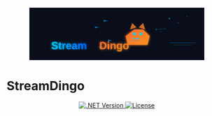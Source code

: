 <p align="center">
  <img src="assets/logo.svg" alt="StreamDingo Logo" width="400">
</p>

# StreamDingo

<p align="center">
  <!-- Build Status - uncomment when CI/CD is set up
  <a href="https://github.com/alexwiese/StreamDingo/actions/workflows/ci.yml">
    <img src="https://github.com/alexwiese/StreamDingo/actions/workflows/ci.yml/badge.svg" alt="Build Status">
  </a>
  -->
  <a href="https://dotnet.microsoft.com/download/dotnet">
    <img src="https://img.shields.io/badge/.NET-8.0%2B-512BD4?logo=.net" alt=".NET Version">
  </a>
  <a href="LICENSE">
    <img src="https://img.shields.io/badge/license-MIT-blue.svg" alt="License">
  </a>
  <!-- NuGet Package - uncomment when package is published
  <a href="https://www.nuget.org/packages/StreamDingo">
    <img src="https://img.shields.io/nuget/v/StreamDingo.svg" alt="NuGet Version">
  </a>
  <a href="https://www.nuget.org/packages/StreamDingo">
    <img src="https://img.shields.io/nuget/dt/StreamDingo.svg" alt="NuGet Downloads">
  </a>
  -->
</p>